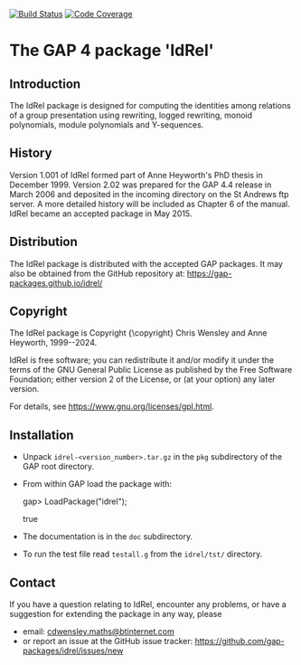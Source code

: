 [![Build Status](https://github.com/gap-packages/idrel/workflows/CI/badge.svg?branch=master)](https://github.com/gap-packages/idrel/actions?query=workflow%3ACI+branch%3Amaster)
[![Code Coverage](https://codecov.io/github/gap-packages/idrel/coverage.svg?branch=master&token=)](https://codecov.io/gh/gap-packages/idrel)

# The GAP 4 package 'IdRel'

## Introduction

The IdRel package is designed for computing the identities among relations 
of a group presentation using rewriting, logged rewriting, 
monoid polynomials, module polynomials and Y-sequences.

## History

Version 1.001 of IdRel formed part of Anne Heyworth's PhD thesis in
December 1999.
Version 2.02 was prepared for the GAP 4.4 release in March 2006 
and deposited in the incoming directory on the St Andrews ftp server.
A more detailed history will be included as Chapter 6 of the manual.
IdRel became an accepted package in May 2015. 

## Distribution

The IdRel package is distributed with the accepted GAP packages.
It may also be obtained from the GitHub repository at:
  <https://gap-packages.github.io/idrel/> 

## Copyright

The IdRel package is Copyright {\copyright} Chris Wensley and Anne Heyworth, 
1999--2024. 

IdRel is free software; you can redistribute it and/or modify it 
under the terms of the GNU General Public License as published by
the Free Software Foundation; either version 2 of the License, or
(at your option) any later version. 

For details, see <https://www.gnu.org/licenses/gpl.html>. 

## Installation

 * Unpack `idrel-<version_number>.tar.gz` in the `pkg` subdirectory 
   of the GAP root directory.
 * From within GAP load the package with:

    gap> LoadPackage("idrel");

    true

 * The documentation is in the `doc` subdirectory.
 * To run the test file read `testall.g` from the `idrel/tst/` directory. 

## Contact

If you have a question relating to IdRel, encounter any problems, or have a suggestion for extending the package in any way, please 
 * email: cdwensley.maths@btinternet.com 
 * or report an issue at the GitHub issue tracker: 
   <https://github.com/gap-packages/idrel/issues/new> 

